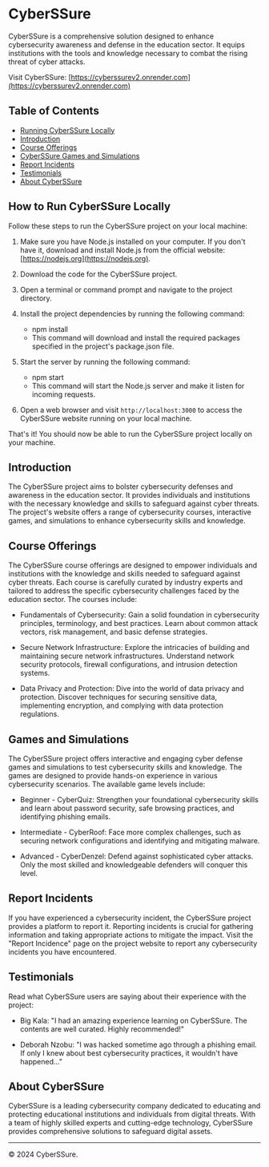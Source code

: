 # CyberSSure

CyberSSure is a comprehensive solution designed to enhance cybersecurity awareness and defense in the education sector. It equips institutions with the tools and knowledge necessary to combat the rising threat of cyber attacks.

Visit CyberSSure: [https://cyberssurev2.onrender.com](https://cyberssurev2.onrender.com)

## Table of Contents

- [Running CyberSSure Locally](#How-to-Run-CyberSSure-Locally)
- [Introduction](#introduction)
- [Course Offerings](#course-offerings)
- [CyberSSure Games and Simulations](#games-and-simulations)
- [Report Incidents](#report-incidents)
- [Testimonials](#testimonials)
- [About CyberSSure](#about-cyberssure)



## How to Run CyberSSure Locally

Follow these steps to run the CyberSSure project on your local machine:

1. Make sure you have Node.js installed on your computer. If you don't have it, download and install Node.js from the official website: [https://nodejs.org](https://nodejs.org).

2. Download the code for the CyberSSure project.

3. Open a terminal or command prompt and navigate to the project directory.

4. Install the project dependencies by running the following command:
      - npm install
      - This command will download and install the required packages specified in the project's package.json file.

6. Start the server by running the following command:
      - npm start
      - This command will start the Node.js server and make it listen for incoming requests.

6. Open a web browser and visit `http://localhost:3000` to access the CyberSSure website running on your local machine.

That's it! You should now be able to run the CyberSSure project locally on your machine.


## Introduction

The CyberSSure project aims to bolster cybersecurity defenses and awareness in the education sector. It provides individuals and institutions with the necessary knowledge and skills to safeguard against cyber threats. The project's website offers a range of cybersecurity courses, interactive games, and simulations to enhance cybersecurity skills and knowledge.

## Course Offerings

The CyberSSure course offerings are designed to empower individuals and institutions with the knowledge and skills needed to safeguard against cyber threats. Each course is carefully curated by industry experts and tailored to address the specific cybersecurity challenges faced by the education sector. The courses include:

- Fundamentals of Cybersecurity: Gain a solid foundation in cybersecurity principles, terminology, and best practices. Learn about common attack vectors, risk management, and basic defense strategies.

- Secure Network Infrastructure: Explore the intricacies of building and maintaining secure network infrastructures. Understand network security protocols, firewall configurations, and intrusion detection systems.

- Data Privacy and Protection: Dive into the world of data privacy and protection. Discover techniques for securing sensitive data, implementing encryption, and complying with data protection regulations.

## Games and Simulations

The CyberSSure project offers interactive and engaging cyber defense games and simulations to test cybersecurity skills and knowledge. The games are designed to provide hands-on experience in various cybersecurity scenarios. The available game levels include:

- Beginner - CyberQuiz: Strengthen your foundational cybersecurity skills and learn about password security, safe browsing practices, and identifying phishing emails.

- Intermediate - CyberRoof: Face more complex challenges, such as securing network configurations and identifying and mitigating malware.

- Advanced - CyberDenzel: Defend against sophisticated cyber attacks. Only the most skilled and knowledgeable defenders will conquer this level.

## Report Incidents

If you have experienced a cybersecurity incident, the CyberSSure project provides a platform to report it. Reporting incidents is crucial for gathering information and taking appropriate actions to mitigate the impact. Visit the "Report Incidence" page on the project website to report any cybersecurity incidents you have encountered.

## Testimonials

Read what CyberSSure users are saying about their experience with the project:

- Big Kala: "I had an amazing experience learning on CyberSSure. The contents are well curated. Highly recommended!"

- Deborah Nzobu: "I was hacked sometime ago through a phishing email. If only I knew about best cybersecurity practices, it wouldn't have happened..."

## About CyberSSure

CyberSSure is a leading cybersecurity company dedicated to educating and protecting educational institutions and individuals from digital threats. With a team of highly skilled experts and cutting-edge technology, CyberSSure provides comprehensive solutions to safeguard digital assets.


---

&copy; 2024 CyberSSure.
